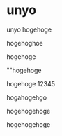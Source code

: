 # unyo
unyo
hogehoge

hogehoghoe

hogehoge

""hogehoge

hogehoge
12345

hogahogehgo

hogehogehoge

hogehogehoge
